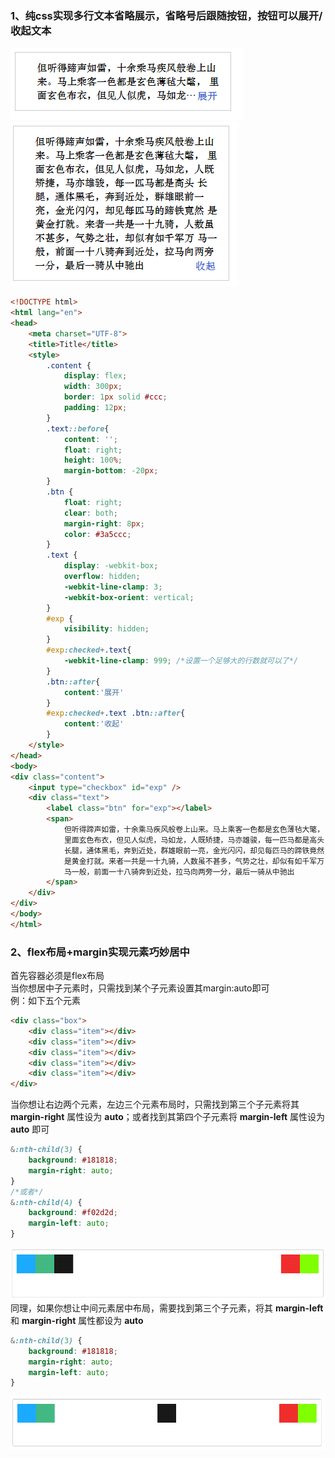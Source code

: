 ### 1、纯css实现多行文本省略展示，省略号后跟随按钮，按钮可以展开/收起文本
![''](/images/cssImages/3.png)
![''](/images/cssImages/4.png)
```html
<!DOCTYPE html>
<html lang="en">
<head>
    <meta charset="UTF-8">
    <title>Title</title>
    <style>
        .content {
            display: flex;
            width: 300px;
            border: 1px solid #ccc;
            padding: 12px;
        }
        .text::before{
            content: '';
            float: right;
            height: 100%;
            margin-bottom: -20px;
        }
        .btn {
            float: right;
            clear: both;
            margin-right: 8px;
            color: #3a5ccc;
        }
        .text {
            display: -webkit-box;
            overflow: hidden;
            -webkit-line-clamp: 3;
            -webkit-box-orient: vertical;
        }
        #exp {
            visibility: hidden;
        }
        #exp:checked+.text{
            -webkit-line-clamp: 999; /*设置一个足够大的行数就可以了*/
        }
        .btn::after{
            content:'展开'
        }
        #exp:checked+.text .btn::after{
            content:'收起'
        }
    </style>
</head>
<body>
<div class="content">
    <input type="checkbox" id="exp" />
    <div class="text">
        <label class="btn" for="exp"></label>
        <span>
            但听得蹄声如雷，十余乘马疾风般卷上山来。马上乘客一色都是玄色薄毡大氅，
            里面玄色布衣，但见人似虎，马如龙，人既矫捷，马亦雄骏，每一匹马都是高头
            长腿，通体黑毛，奔到近处，群雄眼前一亮，金光闪闪，却见每匹马的蹄铁竟然
            是黄金打就。来者一共是一十九骑，人数虽不甚多，气势之壮，却似有如千军万
            马一般，前面一十八骑奔到近处，拉马向两旁一分，最后一骑从中驰出
        </span>
    </div>
</div>
</body>
</html>
```

### 2、flex布局+margin实现元素巧妙居中
首先容器必须是flex布局<br>
当你想居中子元素时，只需找到某个子元素设置其margin:auto即可<br>
例：如下五个元素
```html
<div class="box">
    <div class="item"></div>
    <div class="item"></div>
    <div class="item"></div>
    <div class="item"></div>
    <div class="item"></div>
</div>
```
当你想让右边两个元素，左边三个元素布局时，只需找到第三个子元素将其 **margin-right** 属性设为 **auto**；或者找到其第四个子元素将 **margin-left** 属性设为 **auto** 即可
```css
&:nth-child(3) {
    background: #181818;
    margin-right: auto;
}
/*或者*/
&:nth-child(4) {
    background: #f02d2d;
    margin-left: auto;
}
```
![''](/images/cssImages/5.png)
同理，如果你想让中间元素居中布局，需要找到第三个子元素，将其 **margin-left** 和 **margin-right** 属性都设为 **auto**
```css
&:nth-child(3) {
    background: #181818;
    margin-right: auto;
    margin-left: auto;
}
```
![''](/images/cssImages/6.png)